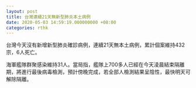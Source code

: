 ```yaml
---
layout: post
title: 台灣連續21天無新型肺炎本土病例
date: 2020-05-03 14:59:19.000000000 +08:00
categories: rthk
---
```


台灣今天沒有新增新型肺炎確診病例，連續21天無本土病例，累計個案維持432宗，6人死亡。

海軍艦隊群聚感染維持31人。當局指，艦隊上700多人已經在今天淩晨結束隔離期，將進行最後病毒檢測，預計傍晚完成，若全部人檢測結果呈陰性，最快明天可解除隔離。

